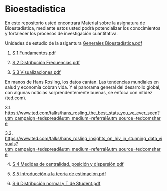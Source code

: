 # Bioestadistica
En este repositorio usted encontrará Material sobre la asignatura de Bioestadística, mediante estos usted podrá potencializar los conocimientos y fortalecer los procesos de investigación cuantitativa.

Unidades de estudio de la asigantura [Generales Bioestadística.pdf](https://github.com/Hen1985/Bioestadistica/files/4122706/Generales.Bioestadistica.pdf)

1. [S 1 Fundamentos.pdf](https://github.com/Hen1985/Bioestadistica/files/4103652/S.1.Fundamentos.pdf)

2. [S 2 Distribución Frecuencias.pdf](https://github.com/Hen1985/Bioestadistica/files/4123616/S.2.Distribucion.Frecuencias.pdf)

3. [S 3 Visualizaciones.pdf](https://github.com/Hen1985/Bioestadistica/files/4129241/S.3.Visualizaciones.pdf)

En manos de Hans Rosling, los datos cantan. Las tendencias mundiales en salud y economía cobran vida. Y el panorama general del desarrollo global, con algunas noticias sorprendentemente buenas, se enfoca con nitidez (ted.com).

 3.1. https://www.ted.com/talks/hans_rosling_the_best_stats_you_ve_ever_seen?utm_campaign=tedspread&utm_medium=referral&utm_source=tedcomshare
 
 3.2. https://www.ted.com/talks/hans_rosling_insights_on_hiv_in_stunning_data_visuals?utm_campaign=tedspread&utm_medium=referral&utm_source=tedcomshare

4. [S 4 Medidas de centralidad, posición y dispersión.pdf](https://github.com/Hen1985/Bioestadistica/files/4140382/S.4.Medidas.de.centralidad.posicion.y.dispersion.pdf)

5. [S 5 Introducción a la teoría de estimación.pdf](https://github.com/Hen1985/Bioestadistica/files/4148475/S.5.Introduccion.a.la.teoria.de.estimacion.pdf)

6. [S 6 Distribución normal y T de Student.pdf](https://github.com/Hen1985/Bioestadistica/files/4155231/S.6.Distribucion.normal.y.T.de.Student.pdf)
